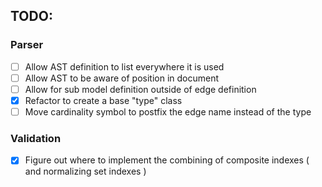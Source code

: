 ## TODO:

### Parser
- [ ] Allow AST definition to list everywhere it is used
- [ ] Allow AST to be aware of position in document
- [ ] Allow for sub model definition outside of edge definition
- [x] Refactor to create a base "type" class
- [ ] Move cardinality symbol to postfix the edge name instead of the type

### Validation
- [x] Figure out where to implement the combining of composite indexes ( and normalizing set indexes )
